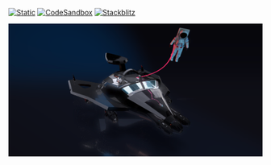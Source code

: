 [![Static](https://img.shields.io/badge/demo-%23646CFF.svg?logo=html5&logoColor=white)](https://pmndrs.github.io/examples/backdrop-and-cables)
[![CodeSandbox](https://img.shields.io/badge/codesandbox-040404?logo=codesandbox&logoColor=DBDBDB)](https://codesandbox.io/s/github/pmndrs/examples/tree/main/demos/backdrop-and-cables)
[![Stackblitz](https://img.shields.io/badge/stackblitz-fff?logo=Stackblitz&logoColor=1389FD)](https://stackblitz.com/github/pmndrs/examples/tree/main/demos/backdrop-and-cables)

![](thumbnail.png)
